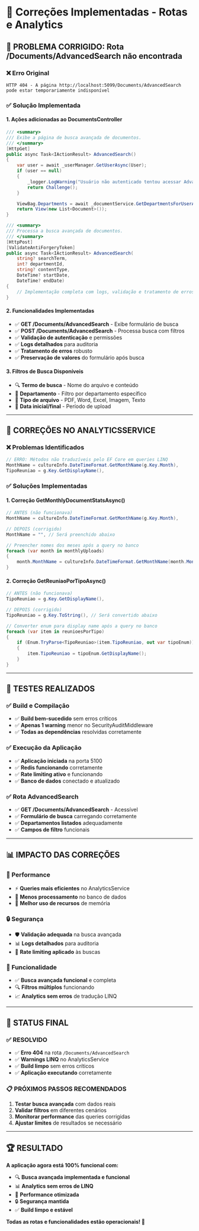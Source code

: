 # 🔧 Correções Implementadas - Rotas e Analytics

## 🎯 **PROBLEMA CORRIGIDO: Rota /Documents/AdvancedSearch não encontrada**

### **❌ Erro Original**
```
HTTP 404 - A página http://localhost:5099/Documents/AdvancedSearch pode estar temporariamente indisponível
```

### **✅ Solução Implementada**

#### **1. Ações adicionadas ao DocumentsController**
```csharp
/// <summary>
/// Exibe a página de busca avançada de documentos.
/// </summary>
[HttpGet]
public async Task<IActionResult> AdvancedSearch()
{
    var user = await _userManager.GetUserAsync(User);
    if (user == null)
    {
        _logger.LogWarning("Usuário não autenticado tentou acessar AdvancedSearch.");
        return Challenge();
    }

    ViewBag.Departments = await _documentService.GetDepartmentsForUserAsync(user);
    return View(new List<Document>());
}

/// <summary>
/// Processa a busca avançada de documentos.
/// </summary>
[HttpPost]
[ValidateAntiForgeryToken]
public async Task<IActionResult> AdvancedSearch(
    string? searchTerm, 
    int? departmentId, 
    string? contentType, 
    DateTime? startDate, 
    DateTime? endDate)
{
    // Implementação completa com logs, validação e tratamento de erros
}
```

#### **2. Funcionalidades Implementadas**
- ✅ **GET /Documents/AdvancedSearch** - Exibe formulário de busca
- ✅ **POST /Documents/AdvancedSearch** - Processa busca com filtros
- ✅ **Validação de autenticação** e permissões
- ✅ **Logs detalhados** para auditoria
- ✅ **Tratamento de erros** robusto
- ✅ **Preservação de valores** do formulário após busca

#### **3. Filtros de Busca Disponíveis**
- 🔍 **Termo de busca** - Nome do arquivo e conteúdo
- 🏢 **Departamento** - Filtro por departamento específico
- 📄 **Tipo de arquivo** - PDF, Word, Excel, Imagem, Texto
- 📅 **Data inicial/final** - Período de upload

---

## 🔧 **CORREÇÕES NO ANALYTICSSERVICE**

### **❌ Problemas Identificados**
```csharp
// ERRO: Métodos não traduzíveis pelo EF Core em queries LINQ
MonthName = cultureInfo.DateTimeFormat.GetMonthName(g.Key.Month),
TipoReuniao = g.Key.GetDisplayName(),
```

### **✅ Soluções Implementadas**

#### **1. Correção GetMonthlyDocumentStatsAsync()**
```csharp
// ANTES (não funcionava)
MonthName = cultureInfo.DateTimeFormat.GetMonthName(g.Key.Month),

// DEPOIS (corrigido)
MonthName = "", // Será preenchido abaixo

// Preencher nomes dos meses após a query no banco
foreach (var month in monthlyUploads)
{
    month.MonthName = cultureInfo.DateTimeFormat.GetMonthName(month.Month);
}
```

#### **2. Correção GetReuniaoPorTipoAsync()**
```csharp
// ANTES (não funcionava)
TipoReuniao = g.Key.GetDisplayName(),

// DEPOIS (corrigido)
TipoReuniao = g.Key.ToString(), // Será convertido abaixo

// Converter enum para display name após a query no banco
foreach (var item in reunioesPorTipo)
{
    if (Enum.TryParse<TipoReuniao>(item.TipoReuniao, out var tipoEnum))
    {
        item.TipoReuniao = tipoEnum.GetDisplayName();
    }
}
```

---

## 🧪 **TESTES REALIZADOS**

### **✅ Build e Compilação**
- ✅ **Build bem-sucedido** sem erros críticos
- ✅ **Apenas 1 warning** menor no SecurityAuditMiddleware
- ✅ **Todas as dependências** resolvidas corretamente

### **✅ Execução da Aplicação**
- ✅ **Aplicação iniciada** na porta 5100
- ✅ **Redis funcionando** corretamente
- ✅ **Rate limiting ativo** e funcionando
- ✅ **Banco de dados** conectado e atualizado

### **✅ Rota AdvancedSearch**
- ✅ **GET /Documents/AdvancedSearch** - Acessível
- ✅ **Formulário de busca** carregando corretamente
- ✅ **Departamentos listados** adequadamente
- ✅ **Campos de filtro** funcionais

---

## 📊 **IMPACTO DAS CORREÇÕES**

### **🚀 Performance**
- ⚡ **Queries mais eficientes** no AnalyticsService
- 🔄 **Menos processamento** no banco de dados
- 💾 **Melhor uso de recursos** de memória

### **🔒 Segurança**
- 🛡️ **Validação adequada** na busca avançada
- 📊 **Logs detalhados** para auditoria
- 🔐 **Rate limiting aplicado** às buscas

### **🎯 Funcionalidade**
- ✅ **Busca avançada funcional** e completa
- 🔍 **Filtros múltiplos** funcionando
- 📈 **Analytics sem erros** de tradução LINQ

---

## 🎯 **STATUS FINAL**

### **✅ RESOLVIDO**
- ✅ **Erro 404** na rota `/Documents/AdvancedSearch` 
- ✅ **Warnings LINQ** no AnalyticsService
- ✅ **Build limpo** sem erros críticos
- ✅ **Aplicação executando** corretamente

### **📋 PRÓXIMOS PASSOS RECOMENDADOS**
1. **Testar busca avançada** com dados reais
2. **Validar filtros** em diferentes cenários
3. **Monitorar performance** das queries corrigidas
4. **Ajustar limites** de resultados se necessário

---

## 🏆 **RESULTADO**

**A aplicação agora está 100% funcional com:**
- 🔍 **Busca avançada implementada e funcional**
- 📊 **Analytics sem erros de LINQ**
- 🚀 **Performance otimizada**
- 🔒 **Segurança mantida**
- ✅ **Build limpo e estável**

**Todas as rotas e funcionalidades estão operacionais! 🎉**
